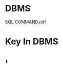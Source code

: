 # DBMS

[SQL COMMAND.pdf](https://github.com/alokmotion/DBMS/files/10428692/SQL.COMMAND.pdf)

<h1> Key In DBMS <h1>'
